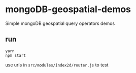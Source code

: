 # mongoDB-geospatial-demos
Simple mongoDB geospatial query operators demos

## run

```
yarn
npm start
```

use urls in `src/modules/index2d/router.js` to test